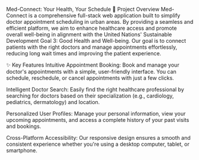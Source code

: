 Med-Connect: Your Health, Your Schedule
📖 Project Overview
Med-Connect is a comprehensive full-stack web application built to simplify doctor appointment scheduling in urban areas. By providing a seamless and efficient platform, we aim to enhance healthcare access and promote overall well-being in alignment with the United Nations' Sustainable Development Goal 3: Good Health and Well-being. Our goal is to connect patients with the right doctors and manage appointments effortlessly, reducing long wait times and improving the patient experience.

✨ Key Features
Intuitive Appointment Booking: Book and manage your doctor's appointments with a simple, user-friendly interface. You can schedule, reschedule, or cancel appointments with just a few clicks.

Intelligent Doctor Search: Easily find the right healthcare professional by searching for doctors based on their specialization (e.g., cardiology, pediatrics, dermatology) and location.

Personalized User Profiles: Manage your personal information, view your upcoming appointments, and access a complete history of your past visits and bookings.

Cross-Platform Accessibility: Our responsive design ensures a smooth and consistent experience whether you're using a desktop computer, tablet, or smartphone.
